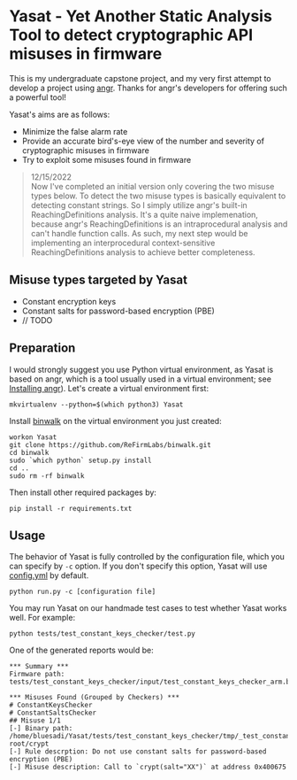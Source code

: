 # Yasat - Yet Another Static Analysis Tool to detect cryptographic API misuses in firmware

This is my undergraduate capstone project, and my very first attempt to develop a project using 
[angr](https://github.com/angr/angr). Thanks for angr's developers for offering such a powerful tool!

Yasat's aims are as follows:
- Minimize the false alarm rate
- Provide an accurate bird's-eye view of the number and severity of cryptographic misuses in firmware
- Try to exploit some misuses found in firmware

> 12/15/2022\
> Now I've completed an initial version only covering the two misuse types below. To detect the two misuse types is basically equivalent to detecting constant strings. So I simply utilize angr's built-in ReachingDefinitions analysis. It's a quite naive implemenation, because angr's ReachingDefinitions is an intraprocedural analysis and can't handle function calls. As such, my next step would be implementing an interprocedural context-sensitive ReachingDefinitions analysis to achieve better completeness.

## Misuse types targeted by Yasat

- Constant encryption keys
- Constant salts for password-based encryption (PBE)
- // TODO

## Preparation

I would strongly suggest you use Python virtual environment, as Yasat is based on angr, which is a tool usually used in a virtual environment; see [Installing angr](https://docs.angr.io/introductory-errata/install)). Let's create a virtual environment first:

```
mkvirtualenv --python=$(which python3) Yasat
```

Install [binwalk](https://github.com/ReFirmLabs/binwalk) on the virtual environment you just created:
```
workon Yasat
git clone https://github.com/ReFirmLabs/binwalk.git
cd binwalk
sudo `which python` setup.py install
cd ..
sudo rm -rf binwalk
```

Then install other required packages by:
```
pip install -r requirements.txt
```

## Usage

The behavior of Yasat is fully controlled by the configuration file, which you can specify by `-c` option. If you don't specify this option, Yasat will use [config.yml](config.yml) by default.
```
python run.py -c [configuration file]
```

You may run Yasat on our handmade test cases to test whether Yasat works well. For example:
```
python tests/test_constant_keys_checker/test.py
```
One of the generated reports would be:
```
*** Summary ***
Firmware path: tests/test_constant_keys_checker/input/test_constant_keys_checker_arm.bin

*** Misuses Found (Grouped by Checkers) ***
# ConstantKeysChecker
# ConstantSaltsChecker
## Misuse 1/1
[-] Binary path: /home/bluesadi/Yasat/tests/test_constant_keys_checker/tmp/_test_constant_keys_checker_arm.bin.extracted/squashfs-root/crypt
[-] Rule descrption: Do not use constant salts for password-based encryption (PBE)
[-] Misuse description: Call to `crypt(salt="XX")` at address 0x400675
```